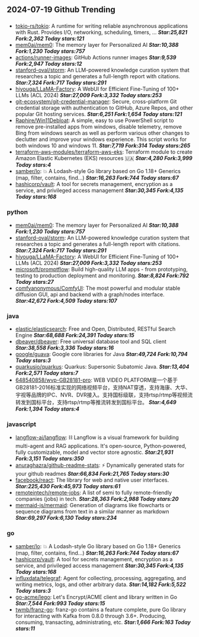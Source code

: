 ## 2024-07-19 Github Trending

### 
* [tokio-rs/tokio](https://github.com/tokio-rs/tokio): A runtime for writing reliable asynchronous applications with Rust. Provides I/O, networking, scheduling, timers, ... ***Star:25,821 Fork:2,362 Today stars:121***
* [mem0ai/mem0](https://github.com/mem0ai/mem0): The memory layer for Personalized AI ***Star:10,388 Fork:1,230 Today stars:757***
* [actions/runner-images](https://github.com/actions/runner-images): GitHub Actions runner images ***Star:9,539 Fork:2,947 Today stars:12***
* [stanford-oval/storm](https://github.com/stanford-oval/storm): An LLM-powered knowledge curation system that researches a topic and generates a full-length report with citations. ***Star:7,324 Fork:717 Today stars:291***
* [hiyouga/LLaMA-Factory](https://github.com/hiyouga/LLaMA-Factory): A WebUI for Efficient Fine-Tuning of 100+ LLMs (ACL 2024) ***Star:27,009 Fork:3,332 Today stars:253***
* [git-ecosystem/git-credential-manager](https://github.com/git-ecosystem/git-credential-manager): Secure, cross-platform Git credential storage with authentication to GitHub, Azure Repos, and other popular Git hosting services. ***Star:6,251 Fork:1,654 Today stars:121***
* [Raphire/Win11Debloat](https://github.com/Raphire/Win11Debloat): A simple, easy to use PowerShell script to remove pre-installed apps from windows, disable telemetry, remove Bing from windows search as well as perform various other changes to declutter and improve your windows experience. This script works for both windows 10 and windows 11. ***Star:7,719 Fork:314 Today stars:265***
* [terraform-aws-modules/terraform-aws-eks](https://github.com/terraform-aws-modules/terraform-aws-eks): Terraform module to create Amazon Elastic Kubernetes (EKS) resources 🇺🇦 ***Star:4,280 Fork:3,999 Today stars:4***
* [samber/lo](https://github.com/samber/lo): 💥 A Lodash-style Go library based on Go 1.18+ Generics (map, filter, contains, find...) ***Star:16,263 Fork:744 Today stars:67***
* [hashicorp/vault](https://github.com/hashicorp/vault): A tool for secrets management, encryption as a service, and privileged access management ***Star:30,345 Fork:4,135 Today stars:168***

### python
* [mem0ai/mem0](https://github.com/mem0ai/mem0): The memory layer for Personalized AI ***Star:10,388 Fork:1,230 Today stars:757***
* [stanford-oval/storm](https://github.com/stanford-oval/storm): An LLM-powered knowledge curation system that researches a topic and generates a full-length report with citations. ***Star:7,324 Fork:717 Today stars:291***
* [hiyouga/LLaMA-Factory](https://github.com/hiyouga/LLaMA-Factory): A WebUI for Efficient Fine-Tuning of 100+ LLMs (ACL 2024) ***Star:27,009 Fork:3,332 Today stars:253***
* [microsoft/promptflow](https://github.com/microsoft/promptflow): Build high-quality LLM apps - from prototyping, testing to production deployment and monitoring. ***Star:8,824 Fork:792 Today stars:27***
* [comfyanonymous/ComfyUI](https://github.com/comfyanonymous/ComfyUI): The most powerful and modular stable diffusion GUI, api and backend with a graph/nodes interface. ***Star:42,672 Fork:4,509 Today stars:107***

### java
* [elastic/elasticsearch](https://github.com/elastic/elasticsearch): Free and Open, Distributed, RESTful Search Engine ***Star:68,688 Fork:24,391 Today stars:15***
* [dbeaver/dbeaver](https://github.com/dbeaver/dbeaver): Free universal database tool and SQL client ***Star:38,558 Fork:3,336 Today stars:16***
* [google/guava](https://github.com/google/guava): Google core libraries for Java ***Star:49,724 Fork:10,794 Today stars:3***
* [quarkusio/quarkus](https://github.com/quarkusio/quarkus): Quarkus: Supersonic Subatomic Java. ***Star:13,404 Fork:2,571 Today stars:7***
* [648540858/wvp-GB28181-pro](https://github.com/648540858/wvp-GB28181-pro): WEB VIDEO PLATFORM是一个基于GB28181-2016标准实现的网络视频平台，支持NAT穿透，支持海康、大华、宇视等品牌的IPC、NVR、DVR接入。支持国标级联，支持rtsp/rtmp等视频流转发到国标平台，支持rtsp/rtmp等推流转发到国标平台。 ***Star:4,649 Fork:1,394 Today stars:4***

### javascript
* [langflow-ai/langflow](https://github.com/langflow-ai/langflow): ⛓️ Langflow is a visual framework for building multi-agent and RAG applications. It's open-source, Python-powered, fully customizable, model and vector store agnostic. ***Star:21,931 Fork:3,151 Today stars:350***
* [anuraghazra/github-readme-stats](https://github.com/anuraghazra/github-readme-stats): ⚡ Dynamically generated stats for your github readmes ***Star:66,834 Fork:21,765 Today stars:30***
* [facebook/react](https://github.com/facebook/react): The library for web and native user interfaces. ***Star:225,430 Fork:45,973 Today stars:61***
* [remoteintech/remote-jobs](https://github.com/remoteintech/remote-jobs): A list of semi to fully remote-friendly companies (jobs) in tech. ***Star:28,363 Fork:2,988 Today stars:20***
* [mermaid-js/mermaid](https://github.com/mermaid-js/mermaid): Generation of diagrams like flowcharts or sequence diagrams from text in a similar manner as markdown ***Star:69,297 Fork:6,130 Today stars:234***

### go
* [samber/lo](https://github.com/samber/lo): 💥 A Lodash-style Go library based on Go 1.18+ Generics (map, filter, contains, find...) ***Star:16,263 Fork:744 Today stars:67***
* [hashicorp/vault](https://github.com/hashicorp/vault): A tool for secrets management, encryption as a service, and privileged access management ***Star:30,345 Fork:4,135 Today stars:168***
* [influxdata/telegraf](https://github.com/influxdata/telegraf): Agent for collecting, processing, aggregating, and writing metrics, logs, and other arbitrary data. ***Star:14,182 Fork:5,522 Today stars:3***
* [go-acme/lego](https://github.com/go-acme/lego): Let's Encrypt/ACME client and library written in Go ***Star:7,544 Fork:993 Today stars:15***
* [twmb/franz-go](https://github.com/twmb/franz-go): franz-go contains a feature complete, pure Go library for interacting with Kafka from 0.8.0 through 3.6+. Producing, consuming, transacting, administrating, etc. ***Star:1,666 Fork:163 Today stars:11***
